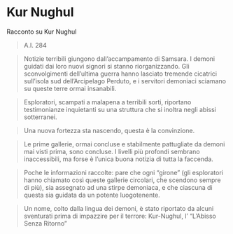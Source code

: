 
# Kur Nughul

Racconto su Kur Nughul

>A.I. 284

>Notizie terribili giungono dall’accampamento di Samsara. I demoni guidati dai loro nuovi signori si stanno riorganizzando. Gli sconvolgimenti dell’ultima guerra hanno lasciato tremende cicatrici sull’isola sud dell’Arcipelago Perduto, e i servitori demoniaci sciamano su queste terre ormai insanabili.

>Esploratori, scampati a malapena a terribili sorti, riportano testimonianze inquietanti su una struttura che si inoltra negli abissi sotterranei.

>Una nuova fortezza sta nascendo, questa è la convinzione.

>Le prime gallerie, ormai concluse e stabilmente pattugliate da demoni mai visti prima, sono concluse. I livelli più profondi sembrano inaccessibili, ma forse è l’unica buona notizia di tutta la faccenda.

>Poche le informazioni raccolte: pare che ogni “girone” (gli esploratori hanno chiamato così queste gallerie circolari, che scendono sempre di più), sia assegnato ad una stirpe demoniaca, e che ciascuna di questa sia guidata da un potente luogotenente.

>Un nome, colto dalla lingua dei demoni, è stato riportato da alcuni sventurati prima di impazzire per il terrore: Kur-Nughul, l’ “L’Abisso Senza Ritorno”